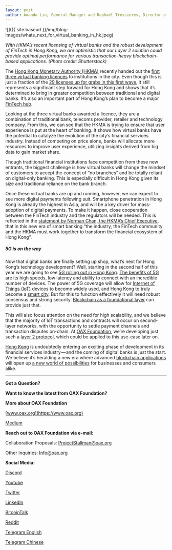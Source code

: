 ```yaml
---
layout: post
author: Amanda Liu, General Manager and Raphaël Tressieres, Director of Business Development, OAX Foundation
---
```


![]({{ site.baseurl }}/img/blog-images/whats_next_for_virtual_banking_in_hk.jpeg)

_With HKMA’s recent licensing of virtual banks and the robust development of FinTech in Hong Kong, we are optimistic that our Layer 2 solution could provide optimal performance for various transaction-heavy blockchain-based applications. (Photo credit: Shutterstock)_

The [Hong Kong Monetary Authority (HKMA)](https://www.hkma.gov.hk/eng/index.shtml) recently handed out the [first three virtual banking licences](https://www.moodysanalytics.com/regulatory-news/mar-27-19-hkma%20grants%20three%20virtual%20banking%20licenses%20in%20hong%20kong) to institutions in the city. Even though this is just a fraction of the [29 licenses up for grabs in this first wave](https://www.scmp.com/business/banking-finance/article/2162292/hong-kong-draws-29-applications-virtual-bank-license), it still represents a significant step forward for Hong Kong and shows that it’s determined to bring in greater competition between traditional and digital banks. It’s also an important part of Hong Kong’s plan to become a major [FinTech hub](http://www.hongkong-fintech.hk/en/news/hong-kong-asia’s-fintech-hub.html).

Looking at the three virtual banks awarded a licence, they are a combination of traditional bank, telecoms provider, retailer and technology company. From this, we can see that the HKMA is trying to ensure that user experience is put at the heart of banking. It shows how virtual banks have the potential to catalyze the evolution of the city’s financial services industry. Instead of competing on price alone, banks will allocate more resources to improve user experience, utilizing insights derived from big data to gain market share.

Though traditional financial institutions face competition from these new entrants, the biggest challenge is how virtual banks will change the mindset of customers to accept the concept of “no branches” and be totally reliant on digital-only banking. This is especially difficult in Hong Kong given its size and traditional reliance on the bank branch.

Once these virtual banks are up and running, however, we can expect to see more digital payments following suit. Smartphone penetration in Hong Kong is already the highest in Asia, and will be a key driver for mass-adoption of digital payments. To make it happen, close cooperation between the FinTech industry and the regulators will be needed. This is reflected in the [statement by Norman Chan, the HKMA’s Chief Executive](https://www.crowdfundinsider.com/2019/03/145819-hong-kong-monetary-authority-grants-first-virtual-bank-licenses-reinforces-hong-kong-as-premier-international-financial-centre/), that in this new era of smart banking “the industry, the FinTech community and the HKMA must work together to transform the financial ecosystem of Hong Kong”.

##### 5G is on the way

Now that digital banks are finally setting up shop, what’s next for Hong Kong’s technology development? Well, starting in the second half of this year we are going to see [5G rolling out in Hong Kong](https://www.scmp.com/news/hong-kong/economy/article/2122511/hong-kong-be-one-worlds-earliest-adopters-5g-technology). [The benefits of 5G](https://www.rfpage.com/applications-5g-technology/) are its high speeds, low latency and ability to connect with an incredible number of devices. The power of 5G coverage will allow for [Internet of Things (IoT)](https://internet-of-things-innovation.com/insights/the-blog/5g-means-internet-things/) devices to become widely used, and Hong Kong to truly become a [smart city](http://www.smartcitiesworldforums.com/news/smart-cities-asia-pacific/finance-and-policy-ap/720-hong-kong-releases-its-smart-city-blueprint-in-effort-to-become-world-s-smartest-city). But for this to function effectively it will need robust consensus and strong security. [Blockchain as a foundational layer](https://finance.yahoo.com/news/development-smart-cities-blockchain-got-160048555.html) can provide just that.

This will also focus attention on the need for high scalability, and we believe that the majority of IoT transactions and contracts will occur on second-layer networks, with the opportunity to settle payment channels and transaction disputes on-chain. At [OAX Foundation](https://twitter.com/OAX_Foundation), we’re developing just such a [layer 2 protocol](https://github.com/OAXFoundation/oax-client), which could be applied to this use-case later on.

[Hong Kong](https://ftahk.org) is undoubtedly entering an exciting phase of development in its financial services industry — and the coming of digital banks is just the start. We believe it’s heralding a new era where advanced [blockchain applications](http://fintechnews.hk/8603/blockchain/blockchain-hong-kong-ecosystem-map-2019/) will open up [a new world of possibilities](https://www.whub.io/fintech-toolboxv) for businesses and consumers alike.

---

**Got a Question?**

**Want to know the latest from OAX Foundation?**

**More about OAX Foundation**

[www.oax.org](https://www.oax.org)

[Medium](https://medium.com/@OAX_Foundation)  
  

**Reach out to OAX Foundation via e-mail:**

Collaboration Proposals: [ProjectStallman@oax.org](ProjectStallman@oax.org)

Other Inquiries: [Info@oax.org](Info@oax.org)

**Social Media:**

[Discord](https://discordapp.com/invite/ZH5YHkb)

[Youtube](https://bit.ly/2Bvsk73)

[Twitter](https://twitter.com/OAX_Foundation)

[LinkedIn](https://www.linkedin.com/company/oax-foundation/)

[BitcoinTalk](http://bitcointalk.org/index.php?topic=1943946)

[Reddit](https://www.reddit.com/r/OpenANX/)

[Telegram English](https://t.me/openanxteam)

[Telegram Chinese](https://t.me/oax_cn)